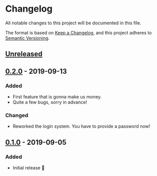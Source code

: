 # Changelog

All notable changes to this project will be documented in this file.

The format is based on [Keep a Changelog](https://keepachangelog.com/en/1.0.0/),
and this project adheres to [Semantic Versioning](https://semver.org/spec/v2.0.0.html).

## [Unreleased]

## [0.2.0] - 2019-09-13

### Added

*   First feature that is gonna make us money.
*   Quite a few bugs, sorry in advance!

### Changed

*   Reworked the login system. You have to provide a password now!

## [0.1.0] - 2019-09-05

### Added

*   Initial release :tada:

[Unreleased]: https://github.com/foo/bar/compare/0.2.0...HEAD

[0.2.0]: https://github.com/foo/bar/compare/0.1.0...0.2.0

[0.1.0]: https://github.com/foo/bar/compare/1625533e04119e8496b14d5e18786f150b4fce4d...0.1.0
